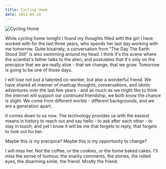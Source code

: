 ```yaml
---
title: Cycling Home
date: 2013-04-29
---
```


![Cycling Home](https://source.unsplash.com/7QCBakMyDCE/1600x900)

While cycling home tonight I found my thoughts filled with the girl I have worked with for the last three years, who spends her last day working with me tomorrow. Quite bizarrely, a conversation from "The Day The Earth Stood Still" is also swimming around my head. I think it's the scene where the scientist's father talks to the alien, and postulates that it's only on the precipice that we are really alive - that we change, that we grow. Tomorrow is going to be one of those days.

I will lose not just a talented co-worker, but also a wonderful friend. We have shared all manner of madcap thoughts, conversations, and idiotic adventures over the last few years - and as much as we might like to think the internet will support our continued friendship, we both know the chance is slight. We come from different worlds - different backgrounds, and we are a generation apart.

It comes down to us now. The technology provides us with the easiest means in history to reach out and say hello - to ask after each other - to stay in touch; and yet I know it will be me that forgets to reply, that forgets to look out for her.

Maybe this is my precipice? Maybe this is my opportunity to change?

I will miss her. Not the coffee, or the cookies, or the home baked cakes. I'll miss the sense of humour, the snarky comments, the stories, the rolled eyes, the disarming smile, the friend. Mostly the friend.